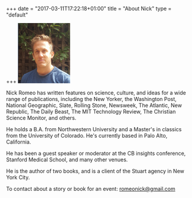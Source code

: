 +++
date = "2017-03-11T17:22:18+01:00"
title = "About Nick"
type = "default"

+++
![Nick Romeo photo](img/nick.png)

Nick Romeo has written features on science, culture, and ideas for a wide range of publications, including the New Yorker, the Washington Post, National Geographic, Slate, Rolling Stone, Newsweek, The Atlantic, New Republic, The Daily Beast, The MIT Technology Review, The Christian Science Monitor, and others.

He holds a B.A. from Northwestern University and a Master's in classics from the University of Colorado. He's currently based in Palo Alto, California.

He has been a guest speaker or moderator at the CB insights conference, Stanford Medical School, and many other venues.

He is the author of two books, and is a client of the Stuart agency in New York City.

To contact about a story or book for an event: [romeonick@gmail.com](mailto:romeonick@gmail.com)